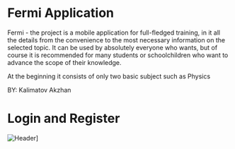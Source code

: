 # Fermi Application

  Fermi - the project is a mobile application for full-fledged training, in it all the details from the convenience to the most necessary information on the selected topic. It can be used by absolutely everyone who wants, but of course it is recommended for many students or schoolchildren who want to advance the scope of their knowledge. 
  
  At the beginning it consists of only two basic subject such as Physics
  
  BY: Kalimatov Akzhan
  
  
  
  

# Login and Register

![Header](https://github.com/manste1n/manste1n/FermiApp/main/assets/1.png)]



